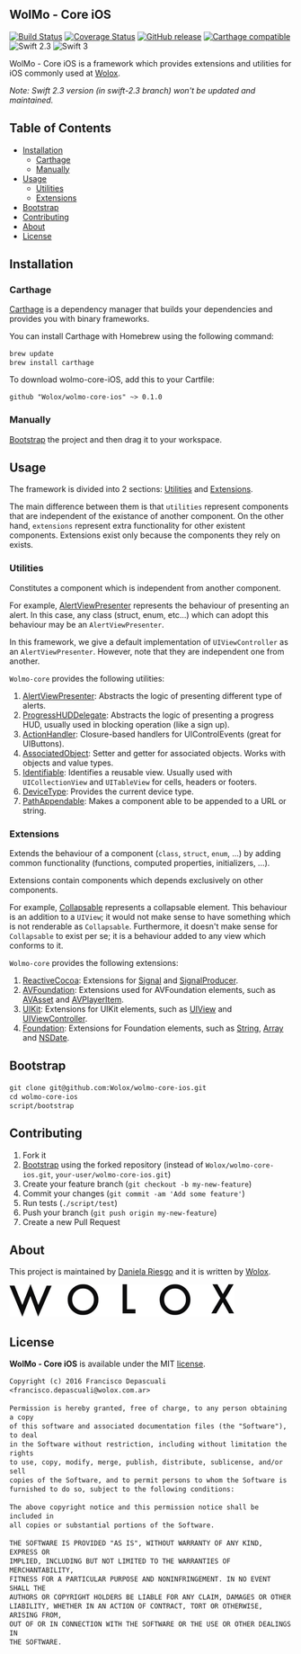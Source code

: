 ## WolMo - Core iOS
[![Build Status](https://www.bitrise.io/app/d026a7fe0c9dc2f4.svg?token=9MLbGXfHBhZKaL4KXXmpHQ)](https://www.bitrise.io/app/d026a7fe0c9dc2f4#/builds)
[![Coverage Status](https://coveralls.io/repos/github/Wolox/wolmo-core-ios/badge.svg?branch=master)](https://coveralls.io/github/Wolox/wolmo-core-ios?branch=master)
[![GitHub release](https://img.shields.io/github/release/Wolox/wolmo-core-ios.svg)](https://github.com/Wolox/wolmo-core-ios/releases)
[![Carthage compatible](https://img.shields.io/badge/Carthage-compatible-4BC51D.svg?style=flat)](https://github.com/Carthage/Carthage)
![Swift 2.3](https://img.shields.io/badge/Swift-2.3-orange.svg)
![Swift 3](https://img.shields.io/badge/Swift-3-orange.svg)

WolMo - Core iOS is a framework which provides extensions and utilities for iOS commonly used at [Wolox](http://www.wolox.com.ar/).


_Note: Swift 2.3 version (in swift-2.3 branch) won't be updated and maintained._

## Table of Contents

  * [Installation](#installation)
    * [Carthage](#carthage)
    * [Manually](#manually)
  * [Usage](#usage)
    * [Utilities](#utilities)
    * [Extensions](#extensions)
  * [Bootstrap](#bootstrap)
  * [Contributing](#contributing)
  * [About](#about)
  * [License](#license)

## Installation

### Carthage

[Carthage](https://github.com/Carthage/Carthage) is a dependency manager that builds your dependencies and provides you with binary frameworks.

You can install Carthage with Homebrew using the following command:

```
brew update
brew install carthage
```
To download wolmo-core-iOS, add this to your Cartfile:
```
github "Wolox/wolmo-core-ios" ~> 0.1.0
```

### Manually
[Bootstrap](#bootstrap) the project and then drag it to your workspace.

## Usage

The framework is divided into 2 sections: [Utilities](#utilities) and [Extensions](#extensions).

The main difference between them is that `utilities` represent components that are independent of the existance of another component. On the other hand, `extensions` represent extra functionality for other existent components. Extensions exist only because the components they rely on exists.

### Utilities
Constitutes a component which is independent from another component.

For example, [AlertViewPresenter](Core/Utilities/Alerts/AlertViewPresenter.swift) represents the behaviour of presenting an alert. In this case, any class (struct, enum, etc...) which can adopt this behaviour may be an `AlertViewPresenter`.

In this framework, we give a default implementation of `UIViewController` as an `AlertViewPresenter`. However, note that they are independent one from another.

`Wolmo-core` provides the following utilities:

1. [AlertViewPresenter](Core/Utilities/Alerts/AlertViewPresenter.swift): Abstracts the logic of presenting different type of alerts.
2. [ProgressHUDDelegate](Core/Utilities/ProgressHUD/ProgressHUDDelegate.swift): Abstracts the logic of presenting a progress HUD, usually used in blocking operation (like a sign up).
3. [ActionHandler](Core/Utilities/ActionHandler.swift): Closure-based handlers for UIControlEvents (great for UIButtons).
4. [AssociatedObject](Core/Utilities/AssociatedObject.swift): Setter and getter for associated objects. Works with objects and value types.
5. [Identifiable](Core/Utilities/Identifiable.swift): Identifies a reusable view. Usually used with `UICollectionView` and `UITableView` for cells, headers or footers.
6. [DeviceType](Core/Utilities/DeviceType.swift): Provides the current device type.
7. [PathAppendable](Core/Utilities/PathAppendable.swift): Makes a component able to be appended to a URL or string.

### Extensions
Extends the behaviour of a component (`class`, `struct`, `enum`, ...) by adding common functionality (functions, computed properties, initializers, ...).

Extensions contain components which depends exclusively on other components.

For example, [Collapsable](Core/Extensions/UIKit/UIView/Collapsable.swift) represents a collapsable element. This behaviour is an addition to a `UIView`; it would not make sense to have something which is not renderable as `Collapsable`. Furthermore, it doesn't make sense for `Collapsable` to exist per se; it is a behaviour added to any view which conforms to it.

`Wolmo-core` provides the following extensions:

1. [ReactiveCocoa](Core/Extensions/ReactiveCocoa): Extensions for [Signal](Core/Extensions/ReactiveCocoa/Signal.swift) and [SignalProducer](Core/Extensions/ReactiveCocoa/SignalProducer.swift).
2. [AVFoundation](Core/Extensions/AVFoundation): Extensions used for AVFoundation elements, such as [AVAsset](Core/Extensions/AVFoundation/AVAsset.swift) and [AVPlayerItem](Core/Extensions/AVFoundation/AVPlayerItem.swift).
3. [UIKit](Core/Extensions/UIKit): Extensions for UIKit elements, such as [UIView](Core/Extensions/UIKit/UIView/UIView.swift) and [UIViewController](Core/Extensions/UIKit/UIViewController.swift).
4. [Foundation](Core/Extensions/Foundation): Extensions for Foundation elements, such as [String](Core/Extensions/Foundation/String.swift), [Array](Core/Extensions/Foundation/Array.swift) and [NSDate](Core/Extensions/Foundation/NSDate.swift).

## Bootstrap
```
git clone git@github.com:Wolox/wolmo-core-ios.git
cd wolmo-core-ios
script/bootstrap
```

## Contributing
1. Fork it
2. [Bootstrap](#bootstrap) using the forked repository (instead of `Wolox/wolmo-core-ios.git`, `your-user/wolmo-core-ios.git`)
3. Create your feature branch (`git checkout -b my-new-feature`)
4. Commit your changes (`git commit -am 'Add some feature'`)
5. Run tests (`./script/test`)
6. Push your branch (`git push origin my-new-feature`)
7. Create a new Pull Request

## About

This project is maintained by [Daniela Riesgo](https://github.com/danielaRiesgo) and it is written by [Wolox](http://www.wolox.com.ar).

![Wolox](https://raw.githubusercontent.com/Wolox/press-kit/master/logos/logo_banner.png)

## License
**WolMo - Core iOS** is available under the MIT [license](LICENSE.txt).

    Copyright (c) 2016 Francisco Depascuali <francisco.depascuali@wolox.com.ar>

    Permission is hereby granted, free of charge, to any person obtaining a copy
    of this software and associated documentation files (the "Software"), to deal
    in the Software without restriction, including without limitation the rights
    to use, copy, modify, merge, publish, distribute, sublicense, and/or sell
    copies of the Software, and to permit persons to whom the Software is
    furnished to do so, subject to the following conditions:

    The above copyright notice and this permission notice shall be included in
    all copies or substantial portions of the Software.

    THE SOFTWARE IS PROVIDED "AS IS", WITHOUT WARRANTY OF ANY KIND, EXPRESS OR
    IMPLIED, INCLUDING BUT NOT LIMITED TO THE WARRANTIES OF MERCHANTABILITY,
    FITNESS FOR A PARTICULAR PURPOSE AND NONINFRINGEMENT. IN NO EVENT SHALL THE
    AUTHORS OR COPYRIGHT HOLDERS BE LIABLE FOR ANY CLAIM, DAMAGES OR OTHER
    LIABILITY, WHETHER IN AN ACTION OF CONTRACT, TORT OR OTHERWISE, ARISING FROM,
    OUT OF OR IN CONNECTION WITH THE SOFTWARE OR THE USE OR OTHER DEALINGS IN
    THE SOFTWARE.
